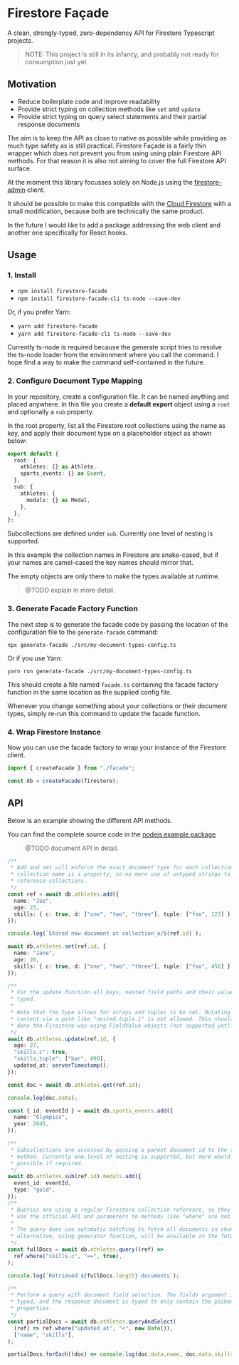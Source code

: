 # Firestore Façade

A clean, strongly-typed, zero-dependency API for Firestore Typescript projects.

> NOTE: This project is still in its infancy, and probably not ready for
> consumption just yet

## Motivation

- Reduce boilerplate code and improve readability
- Provide strict typing on collection methods like `set` and `update`
- Provide strict typing on query select statements and their partial response
  documents

The aim is to keep the API as close to native as possible while providing as
much type safety as is still practical. Firestore Façade is a fairly thin
wrapper which does not prevent you from using using plain Firestore API methods.
For that reason it is also not aiming to cover the full Firestore API surface.

At the moment this library focusses solely on Node.js using the
[firestore-admin](https://github.com/firebase/firebase-admin-node) client.

It should be possible to make this compatible with the [Cloud
Firestore](https://github.com/googleapis/nodejs-firestore) with a small
modification, because both are technically the same product.

In the future I would like to add a package addressing the web client and
another one specifically for React hooks.

## Usage

### 1. Install

- `npm install firestore-facade`
- `npm install firestore-facade-cli ts-node --save-dev`

Or, if you prefer Yarn:

- `yarn add firestore-facade`
- `yarn add firestore-facade-cli ts-node --save-dev`

Currently ts-node is required because the generate script tries to resolve the
ts-node loader from the environment where you call the command. I hope find a
way to make the command self-contained in the future.

### 2. Configure Document Type Mapping

In your repository, create a configuration file. It can be named anything and
placed anywhere. In this file you create a **default export** object using a
`root` and optionally a `sub` property.

In the root property, list all the Firestore root collections using the name as
key, and apply their document type on a placeholder object as shown below:

```ts
export default {
  root: {
    athletes: {} as Athlete,
    sports_events: {} as Event,
  },
  sub: {
    athletes: {
      medals: {} as Medal,
    },
  },
};
```

Subcollections are defined under `sub`. Currently one level of nesting is
supported.

In this example the collection names in Firestore are snake-cased, but if your
names are camel-cased the key names should mirror that.

The empty objects are only there to make the types available at runtime.

> @TODO explain in more detail.

### 3. Generate Facade Factory Function

The next step is to generate the facade code by passing the location of the
configuration file to the `generate-facade` command:

`npx generate-facade ./src/my-document-types-config.ts`

Or if you use Yarn:

`yarn run generate-facade ./src/my-document-types-config.ts`

This should create a file named `facade.ts` containing the facade factory
function in the same location as the supplied config file.

Whenever you change something about your collections or their document types,
simply re-run this command to update the facade function.

### 4. Wrap Firestore Instance

Now you can use the facade factory to wrap your instance of the Firestore
client.

```ts
import { createFacade } from "./facade";

const db = createFacade(firestore);
```

## API

Below is an example showing the different API methods.

You can find the complete source code in the [nodejs example
package](./src/packages/example-nodejs)

> @TODO document API in detail.

```ts
/**
 * Add and set will enforce the exact document type for each collection. Each
 * collection name is a property, so no more use of untyped strings to
 * reference collections.
 */
const ref = await db.athletes.add({
  name: "Joe",
  age: 23,
  skills: { c: true, d: ["one", "two", "three"], tuple: ["foo", 123] },
});

console.log(`Stored new document at collection_a/${ref.id}`);

await db.athletes.set(ref.id, {
  name: "Jane",
  age: 26,
  skills: { c: true, d: ["one", "two", "three"], tuple: ["foo", 456] },
});

/**
 * For the update function all keys, nested field paths and their values are
 * typed.
 *
 * Note that the type allows for arrays and tuples to be set. Mutating their
 * content via a path like "nested.tuple.1" is not allowed. This should be
 * done the Firestore way using FieldValue objects (not supported yet).
 */
await db.athletes.update(ref.id, {
  age: 27,
  "skills.c": true,
  "skills.tuple": ["bar", 890],
  updated_at: serverTimestamp(),
});

const doc = await db.athletes.get(ref.id);

console.log(doc.data);

const { id: eventId } = await db.sports_events.add({
  name: "Olympics",
  year: 2045,
});

/**
 * Subcollections are accessed by passing a parent document id to the sub
 * method. Currently one level of nesting is supported, but more would be
 * possible if required.
 */
await db.athletes.sub(ref.id).medals.add({
  event_id: eventId,
  type: "gold",
});
/**
 * Queries are using a regular Firestore collection reference, so they largely
 * use the official API and parameters to methods like "where" are not typed.
 *
 * The query does use automatic batching to fetch all documents in chunks. An
 * alternative, using generator function, will be available in the future.
 */
const fullDocs = await db.athletes.query((ref) =>
  ref.where("skills.c", "==", true),
);

console.log(`Retrieved ${fullDocs.length} documents`);

/**
 * Perform a query with document field selection. The fields argument is
 * typed, and the response document is typed to only contain the picked
 * properties.
 */
const partialDocs = await db.athletes.queryAndSelect(
  (ref) => ref.where("updated_at", "<", new Date()),
  ["name", "skills"],
);

partialDocs.forEach((doc) => console.log(doc.data.name, doc.data.skills));
```
